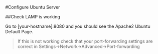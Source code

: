 #Configure Ubuntu Server

##Check LAMP is working

Go to [your-hostname]:8080 and you should see the Apache2 Ubuntu Default Page.

>If this is not working check that your port-forwarding settings are correct in Settings->Network->Advanced->Port-forwarding

